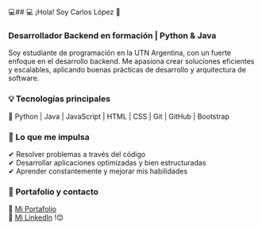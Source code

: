 💻## 💻 ¡Hola! Soy Carlos López 🚀  

### Desarrollador Backend en formación | Python & Java  

Soy estudiante de programación en la UTN Argentina, con un fuerte enfoque en el desarrollo backend. Me apasiona crear soluciones eficientes y escalables, aplicando buenas prácticas de desarrollo y arquitectura de software.  

### 💡 Tecnologías principales  
🔹 Python | Java | JavaScript | HTML | CSS | Git | GitHub | Bootstrap  

### 💨 Lo que me impulsa  
✔ Resolver problemas a través del código  
✔ Desarrollar aplicaciones optimizadas y bien estructuradas  
✔ Aprender constantemente y mejorar mis habilidades  

### 📌 Portafolio y contacto   
🔗 [Mi Portafolio](https://portafolio-carlos-lopez.netlify.app/)  
🔗 [Mi LinkedIn](https://www.linkedin.com/in/carlos-lopez-marchan/) !😊
